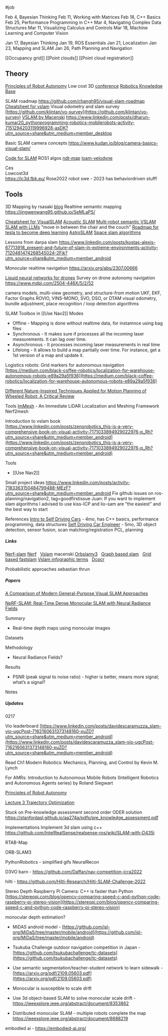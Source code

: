 #job 

Feb 4, Bayesian Thinking
Feb 11, Working with Matrices
Feb 18, C++ Basics
Feb 25, Performance Programming in C++
Mar 4, Navigating Complex Data Structures
Mar 11, Visualizing Calculus and Controls
Mar 18, Machine Learning and Computer Vision

Jan 17, Bayesian Thinking
Jan 19, ROS Essentials
Jan 21, Localization
Jan 23, Mapping and SLAM
Jan 26, Path Planning and Navigation

[[Occupancy grid]]
[[Point clouds]]
[[Point cloud registration]]

## Theory
[Principles of Robot Autonomy](https://stanfordasl.github.io//aa274a/)
Low cost 3D [conference](https://lc3d.fbk.eu/)
[Robotics Knowledge Base](https://roboticsknowledgebase.com/wiki/sensing/pcl/#3d-slam)

SLAM roadmap
https://github.com/changh95/visual-slam-roadmap
[Cheatsheet for vslam](https://www.linkedin.com/posts/terrywu777_vslam-computervision-imageprocessing-activity-7002272675603619840-j9eL?utm_source=share&utm_medium=member_desktop)
Visual odometry and slam survey 
[https://github.com/klintan/vo-survey](https://github.com/klintan/vo-survey)
[VSLAM by Macenski](https://arxiv.org/pdf/2107.07589.pdf) 
https://www.linkedin.com/posts/dharun-kumar20_pythonprogramming-robotics-mobilerobots-activity-7151294203119996928-asDK?utm_source=share&utm_medium=member_desktop

Basic SLAM camera concepts
https://www.kudan.io/blog/camera-basics-visual-slam/

[Code for SLAM](https://www.linkedin.com/posts/hyunggi-chang_slam-visualslam-lidarslam-ugcPost-7138388598411730945-ZL9G?utm_source=share&utm_medium=member_android)
ROS1 algos
[ndt-map](http://wiki.ros.org/ndt_map)
[loam-velodyne](http://wiki.ros.org/loam_velodyne)

Ces  
Lowcost3d  
https://lc3d.fbk.eu/
Rose2022 robot swe - 2023 has behaviordriven stuff!

## Tools
3D Mapping by rsasaki [blog](https://medium.com/@rsasaki0109/3d-mapping-with-graph-slam-using-3d-lidar-in-ros2-12ea7140e548)
Realtime semantic mapping
https://jingwenwang95.github.io/SeMLaPS/

[Cheatsheet for VisualSLAM](https://www.linkedin.com/posts/terrywu777_vslam-computervision-imageprocessing-activity-7002272675603619840-j9eL?utm_source=share&utm_medium=member_desktop) 
[Acoustic SLAM](https://towardsdatascience.com/acoustic-slam-state-of-the-art-review-3e5f45aeb345)
[Multi-robot semantic VSLAM](https://www.linkedin.com/posts/open-source-robotics-foundation_resilient-and-distributed-multi-robot-visual-activity-7059397960140283904-twJ0?utm_source=share&utm_medium=member_desktop)
[SLAM with LLMs](https://www.linkedin.com/posts/chenguang-huang-53b287254_can-a-robot-navigate-to-the-sound-theyve-ugcPost-7042145643150110720-KZtR?utm_source=share&utm_medium=member_desktop) "move in between the chair and the couch"
[Roadmap for tesla to become deep learning](https://www.linkedin.com/posts/jeremycohen2626_breakdown-how-tesla-will-transition-from-activity-7108411108306100224-ZP1C?utm_source=share&utm_medium=member_android)
[AstroSLAM](https://techxplore-com.cdn.ampproject.org/c/s/techxplore.com/news/2022-12-enable-autonomous-spacecraft-deep-space-missions.amp)
[Space slam algorithms](https://uk.artechhouse.com/mobile/Navigation-and-Tracking-in-Space-Analysis-and-Algorithms-P2215.aspx)

Lessons from darpa slam
https://www.linkedin.com/posts/kostas-alexis-67713918_present-and-future-of-slam-in-extreme-environments-activity-7120481474268545024-2Fik?utm_source=share&utm_medium=member_android

Monocular realtime navigation
https://arxiv.org/abs/2307.00666

[Liquid neural networks for drones](https://spectrum.ieee.org/liquid-neural-networks)
Survey on drone autonomy navigation
https://www.mdpi.com/2504-446X/5/2/52

camera models, multi-view geometry, and structure-from motion
UKF, EKF, Factor Graphs
ROVIO, VINS-MONO, SVO, DSO, or DTAM
visual odometry, bundle adjustment, place recognition / loop detection algorithms

SLAM Toolbox in [[Use Nav2]]
Modes
- Offline - Mapping is done without realtime data, for instamnce using bag files
- Synchronous - It makes sure if processes all the incoming laser measurements. It can lag over time.
- Asynchronous - It processes incoming laser measurements in real time
- Lifelong - It allows to build a map partially over time. For instance, get a 1st version of a map and update it.

Logistics robots: Grid markers for autonomous navigation  
[https://medium.com/black-coffee-robotics/localization-for-warehouse-autonomous-robots-e89a29a5f936](https://medium.com/black-coffee-robotics/localization-for-warehouse-autonomous-robots-e89a29a5f936)

[Different Nature-Inspired Techniques Applied for Motion Planning of Wheeled Robot: A Critical Review](https://www.researchgate.net/profile/Dr-Anish-Pandey-2/publication/326671343_Different_Nature-Inspired_Techniques_Applied_for_Motion_Planning_of_Wheeled_Robot_A_Critical_Review/links/5b5c81460f7e9bc79a6c3963/Different-Nature-Inspired-Techniques-Applied-for-Motion-Planning-of-Wheeled-Robot-A-Critical-Review.pdf)

Tools
[ImMesh](https://github.com/hku-mars/ImMesh) - An Immediate LiDAR Localization and Meshing Framework
Nerf2mesh

Introduction to vslam book  
[https://www.linkedin.com/posts/zenorobotics_this-is-a-very-comprehensive-book-on-visual-activity-7171033894929022976-p_Rh?utm_source=share&utm_medium=member_android](https://www.linkedin.com/posts/zenorobotics_this-is-a-very-comprehensive-book-on-visual-activity-7171033894929022976-p_Rh?utm_source=share&utm_medium=member_android)  


Tools
* [[Use Nav2]]

Small project ideas
https://www.linkedin.com/posts/activity-7183363150484799488-MEzF?utm_source=share&utm_medium=member_android
Fix github issues on ros-planning/navigation2, tag=goodfirstissue
Juan: If you want to implement slam algorithms I advised to use kiss-ICP and lio-sam are "the easiest" and the best way to start 

References
[Intro to Self Driving Cars](https://www.udacity.com/course/intro-to-self-driving-cars--nd113) - 4mo, has C++ basics, performance programming, data structures
[Self Driving Car Engineer](https://www.udacity.com/course/self-driving-car-engineer-nanodegree--nd0013) - 5mo, 3D object detection, sensor fusion, scan matching/registration PCL, planning
##### Links
   [Nerf-slam](https://ar5iv.labs.arxiv.org/html/2210.01276)
   [Nerf](https://ar5iv.labs.arxiv.org/html/2003.08934)  
   [Vslam](https://ar5iv.labs.arxiv.org/html/2107.07589) macenski
   [Orbslamv3](https://ar5iv.org/abs/2007.11898)  
   [Graph based slam](https://journals.sagepub.com/doi/10.1177/0278364906065387)  
   [Grid based fastslam](https://scholar.google.com/scholar?q=grid+based+fastslam)
   [Vslam infographic terms](https://media.licdn.com/dms/image/C4E22AQFmqdqF_rW5yQ/feedshare-shrink_2048_1536/0/1669471900992?e=1677715200&v=beta&t=RM_Y-FW6yqJeYJ4vYq-diDu7f0onJvFpYj_sQbXJnqM)  
   [Dcpcr](https://www.ipb.uni-bonn.de/wp-content/papercite-data/pdf/wiesmann2022ral-iros.pdf)
    

Probabilistic approaches sebastian thrun

##### Papers

[A Comparison of Modern General-Purpose Visual SLAM Approaches](https://ar5iv.org/abs/2107.07589)

[NeRF-SLAM: Real-Time Dense Monocular SLAM with Neural Radiance Fields](https://ar5iv.labs.arxiv.org/html/2210.13641)

Summary

- Real-time depth maps using monocular images
    

Datasets

Methodology

- Neural Radiance Fields?
    

Results

- PSNR (peak signal to noise ratio) - higher is better, means more signal; what’s a signal?
    

Notes

  

##### Updates

0217

Vio leaderboard
[https://www.linkedin.com/posts/davidescaramuzza_slam-vio-ugcPost-7162160631373148160-xuZD?utm_source=share&utm_medium=member_android](https://www.linkedin.com/posts/davidescaramuzza_slam-vio-ugcPost-7162160631373148160-xuZD?utm_source=share&utm_medium=member_android)

Read Ch1 Modern Robotics: Mechanics, Planning, and Control by Kevin M. Lynch

For AMRs: Introduction to Autonomous Mobile Robots (Intelligent Robotics and Autonomous Agents series) by Roland Siegwart

[Principles of Robot Autonomy](https://stanfordasl.github.io//aa274a/)

[Lecture 3 Trajectory Optimization](https://stanfordasl.github.io/aa274a/pdfs/lecture/lecture_3.pdf)

Stuck on Pre-knowledge assessment second order ODER solution https://stanfordasl.github.io/aa274a/pdfs/pre_knowledge_assessment.pdf


Implementations
Implement 3d slam using c++
https://github.com/IntelRealSense/realsense-ros/wiki/SLAM-with-D435i

RTAB-Map

ORB-SLAM3

PythonRobotics - simplified gifs
NeuralRecon

D3VO
barn - https://github.com/Daffan/nav-competition-icra2022

hilti - https://github.com/Hilti-Research/Hilti-SLAM-Challenge-2022


Stereo Depth Raspberry Pi Camera: C++ is faster than Python [https://stereopi.com/blog/opencv-comparing-speed-c-and-python-code-raspberry-pi-stereo-vision](https://stereopi.com/blog/opencv-comparing-speed-c-and-python-code-raspberry-pi-stereo-vision)


monocular depth estimation?

- MiDAS android model - [https://github.com/isl-org/MiDaS/tree/master/mobile/android](https://github.com/isl-org/MiDaS/tree/master/mobile/android)

- Tsukuba Challenge outdoor navigation competition in Japan - [https://github.com/tsukubachallenge/tc-datasets](https://github.com/tsukubachallenge/tc-datasets)
    
- Use semantic segmentation/teacher-student network to learn sidewalk - [https://arxiv.org/pdf/2109.05603.pdf](https://arxiv.org/pdf/2109.05603.pdf)
    
- Monocular is susceptible to scale drift
    
- Use 3d object-based SLAM to solve monocular scale drift - https://ieeexplore.ieee.org/abstract/document/8353862
    
- Distributed monocular SLAM - multiple robots complete the map https://ieeexplore.ieee.org/abstract/document/8688219

embodied ai - https://embodied-ai.org/